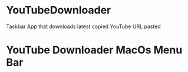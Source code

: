 # YouTubeDownloader
Taskbar App that downloads latest copied YouTube URL pasted
<h1> YouTube Downloader MacOs Menu Bar<h1/>
